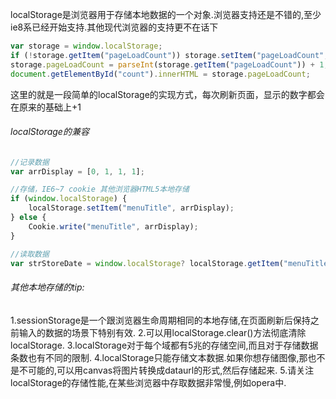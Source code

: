 localStorage是浏览器用于存储本地数据的一个对象.浏览器支持还是不错的,至少ie8系已经开始支持.其他现代浏览器的支持更不在话下
```js
var storage = window.localStorage;
if (!storage.getItem("pageLoadCount")) storage.setItem("pageLoadCount",0);
storage.pageLoadCount = parseInt(storage.getItem("pageLoadCount")) + 1;//必须格式转换
document.getElementById("count").innerHTML = storage.pageLoadCount;
```
这里的就是一段简单的localStorage的实现方式，每次刷新页面，显示的数字都会在原来的基础上+1

###### localStorage的兼容
```js
//记录数据
var arrDisplay = [0, 1, 1, 1];

//存储，IE6~7 cookie 其他浏览器HTML5本地存储
if (window.localStorage) {
    localStorage.setItem("menuTitle", arrDisplay);	
} else {
    Cookie.write("menuTitle", arrDisplay);	
}

//读取数据
var strStoreDate = window.localStorage? localStorage.getItem("menuTitle"): Cookie.read("menuTitle");	

```

###### 其他本地存储的tip:
1.sessionStorage是一个跟浏览器生命周期相同的本地存储,在页面刷新后保持之前输入的数据的场景下特别有效.
2.可以用localStorage.clear()方法彻底清除localStorage.
3.localStorage对于每个域都有5兆的存储空间,而且对于存储数据条数也有不同的限制.
4.localStorage只能存储文本数据.如果你想存储图像,那也不是不可能的,可以用canvas将图片转换成dataurl的形式,然后存储起来.
5.请关注localStorage的存储性能,在某些浏览器中存取数据非常慢,例如opera中.
